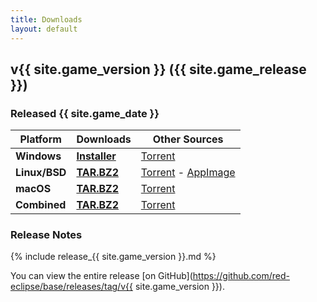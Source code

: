 ```yaml
---
title: Downloads
layout: default
---
```


## v{{ site.game_version }} ({{ site.game_release }})
### Released {{ site.game_date }}

Platform      | Downloads                           | Other Sources
--------------|-------------------------------------|-------------------------------------
**Windows**   | **[Installer](/download/win)**      | [Torrent](/torrent/win)
**Linux/BSD** | **[TAR.BZ2](/download/nix)**        | [Torrent](/torrent/nix) - [AppImage](/download/appimage)
**macOS**     | **[TAR.BZ2](/download/mac)**        | [Torrent](/torrent/mac)
**Combined**  | **[TAR.BZ2](/download/combined)**   | [Torrent](/torrent/combined)

### Release Notes

{% include release_{{ site.game_version }}.md %}

You can view the entire release [on GitHub](https://github.com/red-eclipse/base/releases/tag/v{{ site.game_version }}).
